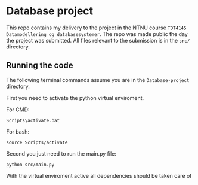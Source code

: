 # Database project

This repo contains my delivery to the project in the NTNU course `TDT4145 Datamodellering og databasesystemer`. The repo was made public the day the project was submitted. All files relevant to the submission is in the `src/` directory.

## Running the code

The following terminal commands assume you are in the `Database-project` directory.

First you need to activate the python virtual enviroment.

For CMD:

```shell script
Scripts\activate.bat
```

For bash:

```shell script
source Scripts/activate
```

Second you just need to run the main.py file:

```shell script
python src/main.py
```

With the virtual enviroment active all dependencies should be taken care of
